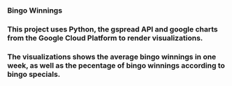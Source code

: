 ### Bingo Winnings

### This project uses Python, the gspread API and google charts from the Google Cloud Platform to render visualizations.

### The visualizations shows the average bingo winnings in one week, as well as the pecentage of bingo winnings according to bingo specials.  
